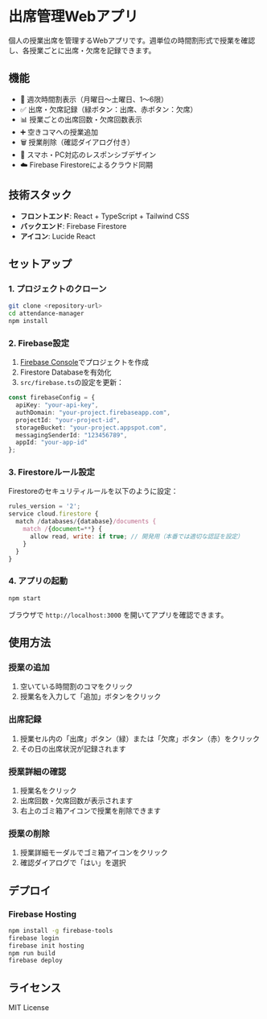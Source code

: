 # 出席管理Webアプリ

個人の授業出席を管理するWebアプリです。週単位の時間割形式で授業を確認し、各授業ごとに出席・欠席を記録できます。

## 機能

- 📅 週次時間割表示（月曜日〜土曜日、1〜6限）
- ✅ 出席・欠席記録（緑ボタン：出席、赤ボタン：欠席）
- 📊 授業ごとの出席回数・欠席回数表示
- ➕ 空きコマへの授業追加
- 🗑️ 授業削除（確認ダイアログ付き）
- 📱 スマホ・PC対応のレスポンシブデザイン
- ☁️ Firebase Firestoreによるクラウド同期

## 技術スタック

- **フロントエンド**: React + TypeScript + Tailwind CSS
- **バックエンド**: Firebase Firestore
- **アイコン**: Lucide React

## セットアップ

### 1. プロジェクトのクローン

```bash
git clone <repository-url>
cd attendance-manager
npm install
```

### 2. Firebase設定

1. [Firebase Console](https://console.firebase.google.com/)でプロジェクトを作成
2. Firestore Databaseを有効化
3. `src/firebase.ts`の設定を更新：

```typescript
const firebaseConfig = {
  apiKey: "your-api-key",
  authDomain: "your-project.firebaseapp.com",
  projectId: "your-project-id",
  storageBucket: "your-project.appspot.com",
  messagingSenderId: "123456789",
  appId: "your-app-id"
};
```

### 3. Firestoreルール設定

Firestoreのセキュリティルールを以下のように設定：

```javascript
rules_version = '2';
service cloud.firestore {
  match /databases/{database}/documents {
    match /{document=**} {
      allow read, write: if true; // 開発用（本番では適切な認証を設定）
    }
  }
}
```

### 4. アプリの起動

```bash
npm start
```

ブラウザで `http://localhost:3000` を開いてアプリを確認できます。

## 使用方法

### 授業の追加
1. 空いている時間割のコマをクリック
2. 授業名を入力して「追加」ボタンをクリック

### 出席記録
1. 授業セル内の「出席」ボタン（緑）または「欠席」ボタン（赤）をクリック
2. その日の出席状況が記録されます

### 授業詳細の確認
1. 授業名をクリック
2. 出席回数・欠席回数が表示されます
3. 右上のゴミ箱アイコンで授業を削除できます

### 授業の削除
1. 授業詳細モーダルでゴミ箱アイコンをクリック
2. 確認ダイアログで「はい」を選択

## デプロイ

### Firebase Hosting

```bash
npm install -g firebase-tools
firebase login
firebase init hosting
npm run build
firebase deploy
```

## ライセンス

MIT License